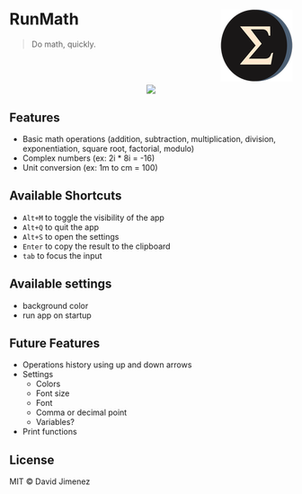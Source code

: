 <h1>RunMath<img src="./src-tauri/icons/128x128.png" align="right" /></h1>

> Do math, quickly.
<br/>
<br/>
<p align="center">
<img src="https://user-images.githubusercontent.com/77246331/212146849-aa68d8cb-c7d5-452d-9ce7-c6983ed8ee58.gif" align="center" />

## Features

- Basic math operations (addition, subtraction, multiplication, division, exponentiation, square root, factorial, modulo)
- Complex numbers (ex: 2i * 8i = -16)
- Unit conversion (ex: 1m to cm = 100)

## Available Shortcuts

- `Alt+M` to toggle the visibility of the app
- `Alt+Q` to quit the app
- `Alt+S` to open the settings
- `Enter` to copy the result to the clipboard
- `tab` to focus the input

## Available settings

- background color
- run app on startup

## Future Features

<!-- TODO - Move this to github projects -->

- Operations history using up and down arrows <!--  (saving the input, not the result) -->
- Settings
  - Colors
  - Font size
  - Font
  - Comma or decimal point
  - Variables?
- Print functions

## License

MIT © David Jimenez
